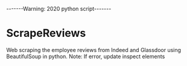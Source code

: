 -------Warning: 2020 python script-------
# ScrapeReviews
Web scraping the employee reviews from Indeed and Glassdoor using BeautifulSoup in python. Note: If error, update inspect elements
